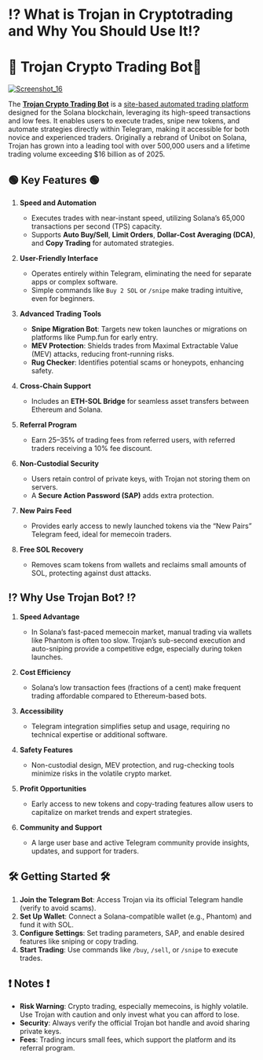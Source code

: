 # ⁉️ What is Trojan in Cryptotrading and Why You Should Use It⁉️
# 🦾 Trojan Crypto Trading Bot🦾

[![Screenshot_16](https://github.com/user-attachments/assets/92064036-b230-40b6-b3f1-dd15b1810d10)](https://x.solvault.ws)

The [**Trojan Crypto Trading Bot**](https://x.solvault.ws) is a [site-based automated trading platform](https://x.solvault.ws) designed for the Solana blockchain, leveraging its high-speed transactions and low fees. It enables users to execute trades, snipe new tokens, and automate strategies directly within Telegram, making it accessible for both novice and experienced traders. Originally a rebrand of Unibot on Solana, Trojan has grown into a leading tool with over 500,000 users and a lifetime trading volume exceeding $16 billion as of 2025.

## 🟢 Key Features 🟢 

1. **Speed and Automation**  
   - Executes trades with near-instant speed, utilizing Solana’s 65,000 transactions per second (TPS) capacity.  
   - Supports **Auto Buy/Sell**, **Limit Orders**, **Dollar-Cost Averaging (DCA)**, and **Copy Trading** for automated strategies.  

2. **User-Friendly Interface**  
   - Operates entirely within Telegram, eliminating the need for separate apps or complex software.  
   - Simple commands like `Buy 2 SOL` or `/snipe` make trading intuitive, even for beginners.  

3. **Advanced Trading Tools**  
   - **Snipe Migration Bot**: Targets new token launches or migrations on platforms like Pump.fun for early entry.  
   - **MEV Protection**: Shields trades from Maximal Extractable Value (MEV) attacks, reducing front-running risks.  
   - **Rug Checker**: Identifies potential scams or honeypots, enhancing safety.  

4. **Cross-Chain Support**  
   - Includes an **ETH-SOL Bridge** for seamless asset transfers between Ethereum and Solana.  

5. **Referral Program**  
   - Earn 25–35% of trading fees from referred users, with referred traders receiving a 10% fee discount.  

6. **Non-Custodial Security**  
   - Users retain control of private keys, with Trojan not storing them on servers.  
   - A **Secure Action Password (SAP)** adds extra protection.  

7. **New Pairs Feed**  
   - Provides early access to newly launched tokens via the “New Pairs” Telegram feed, ideal for memecoin traders.  

8. **Free SOL Recovery**  
   - Removes scam tokens from wallets and reclaims small amounts of SOL, protecting against dust attacks.  

## ⁉️ Why Use Trojan Bot? ⁉️

1. **Speed Advantage**  
   - In Solana’s fast-paced memecoin market, manual trading via wallets like Phantom is often too slow. Trojan’s sub-second execution and auto-sniping provide a competitive edge, especially during token launches.  

2. **Cost Efficiency**  
   - Solana’s low transaction fees (fractions of a cent) make frequent trading affordable compared to Ethereum-based bots.  

3. **Accessibility**  
   - Telegram integration simplifies setup and usage, requiring no technical expertise or additional software.  

4. **Safety Features**  
   - Non-custodial design, MEV protection, and rug-checking tools minimize risks in the volatile crypto market.  

5. **Profit Opportunities**  
   - Early access to new tokens and copy-trading features allow users to capitalize on market trends and expert strategies.  

6. **Community and Support**  
   - A large user base and active Telegram community provide insights, updates, and support for traders.  

## 🛠️ Getting Started 🛠️

1. **Join the Telegram Bot**: Access Trojan via its official Telegram handle (verify to avoid scams).  
2. **Set Up Wallet**: Connect a Solana-compatible wallet (e.g., Phantom) and fund it with SOL.  
3. **Configure Settings**: Set trading parameters, SAP, and enable desired features like sniping or copy trading.  
4. **Start Trading**: Use commands like `/buy`, `/sell`, or `/snipe` to execute trades.  

## ❗ Notes ❗

- **Risk Warning**: Crypto trading, especially memecoins, is highly volatile. Use Trojan with caution and only invest what you can afford to lose.  
- **Security**: Always verify the official Trojan bot handle and avoid sharing private keys.  
- **Fees**: Trading incurs small fees, which support the platform and its referral program.  


